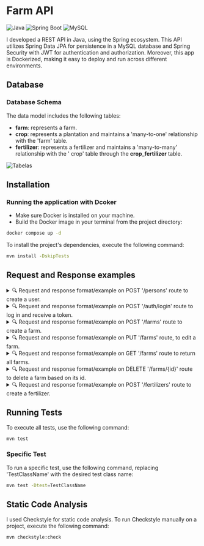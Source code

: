 # Farm API

![Java](https://img.shields.io/badge/Java-17-brightgreen) ![Spring Boot](https://img.shields.io/badge/Spring%20Boot-3.1.1-brightgreen) ![MySQL](https://img.shields.io/badge/MySQL-blue)

I developed a REST API in Java, using the Spring ecosystem. This API utilizes Spring Data JPA for
persistence in a MySQL database and Spring Security with JWT for authentication and authorization. 
Moreover, this app is Dockerized, making it easy to deploy and run across different environments.

## Database

### Database Schema

The data model includes the following tables:

- **farm**: represents a farm.
- **crop**: represents a plantation and maintains a 'many-to-one' relationship with the 'farm'
  table.
- **fertilizer**: represents a fertilizer and maintains a 'many-to-many' relationship with the '
  crop' table through the **crop_fertilizer** table.

![Tabelas](images/agrix-tabelas-fase-b.png)

## Installation
### Running the application with Dcoker
- Make sure Docker is installed on your machine.
- Build the Docker image in your terminal from the project directory:
```bash
docker compose up -d
```
To install the project's dependencies, execute the following command:
```bash
mvn install -DskipTests
```

## Request and Response examples
<details>
  <summary>🔍 Request and response format/example on POST '/persons' route to create a user.</summary><br /> 

Request:

```json
{
  "username": "Pedro",
  "password": "123456",
  "role": "ADMIN"
}
```

Response:

Status: 201 Created
```json
{
  "id": 1,
  "username": "Pedro",
  "role": "ADMIN"
}
```
</details>
<details>
  <summary>🔍 Request and response format/example on POST '/auth/login' route to log in and receive a token.</summary><br /> 

Request:

```json
{
  "username": "Pedro",
  "password": "123456"
}
```

Response:

Status: 200 OK
```json
{
  "token": "eyJhbGciOiJIUzI1NiIsInR5cCI6IkpXVCJ9.eyJpc3MiOiJpc3N1ZXIiLCJzdWIiOiJuYW5pIiwiZXhwIjoxNzEyNzgxMTYxfQ.Kpxq2E7KtANq_Wx8RTYuJEkVljFf3EaHlSCUOKsj9Ss"
}
```
</details>
<details>
  <summary>🔍 Request and response format/example on POST '/farms' route to create a farm.</summary><br />
  It is necessary to include token of type Bearer Token in the Authorization tab to have authorization in this and in other requests.

Request:

```json
{
  "name": "Capão Farm",
  "size": "5"
}
```

Response:

Status: 201 Created
```json
{
  "id": 1,
  "name": "Capão Farm",
  "size": 5.0
}
```
</details>
<details>
  <summary>🔍 Request and response format/example on PUT '/farms' route, to edit a farm.</summary><br />
Request:

```json
{
  "name": "Capão Farm",
  "size": "6.6"
}
```

Response:

Status: 200 OK
```json
{
  "id": 1,
  "name": "Capão Farm",
  "size": 6.6
}
```
</details>

<details>
  <summary>🔍 Request and response format/example on GET '/farms' route to return all farms.</summary><br />
Response:
  
Status: 200 OK
```json
[
  {
    "id": 1,
    "name": "RS Farm",
    "size": 5.0
  },
  {
    "id": 2,
    "name": "Imbé Farm",
    "size": 6.3
  }
]
```
</details>
<details>
  <summary>🔍 Request and response format/example on DELETE '/farms/{id}' route to delete a farm based on its id.</summary><br />
Response:
  
Status: 204 No Content

</details>
<details>
  <summary>🔍 Request and response format/example on POST '/fertilizers' route to create a fertilizer.</summary><br /> 

Request:

```json
{
  "name": "NPK",
  "brand": "My Brand npk",
  "composition": "nitrogen, phosphorus and potassium."
}
```

Response:

Status: 201 Created
```json
{
  "id": 1,
  "name": "NPK",
  "brand": "My Brand npk",
  "composition": "nitrogen, phosphorus and potassium."
}
```
</details>

## Running Tests

To execute all tests, use the following command:

```bash
mvn test
```

### Specific Test

To run a specific test, use the following command, replacing 'TestClassName' with the desired test
class name:

```bash
mvn test -Dtest=TestClassName
```

## Static Code Analysis

I used Checkstyle for static code analysis. To run Checkstyle manually on a project, execute the
following command:

```bash
mvn checkstyle:check
```
